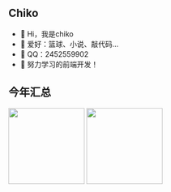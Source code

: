 ## Chiko
- 👋 Hi，我是chiko 
- 💖 爱好：篮球、小说、敲代码...
- 🐧 QQ：2452559902
- 🌈 努力学习的前端开发！

 ## 今年汇总
<span> <img height="150px" src="https://github-readme-stats.vercel.app/api?username=chen-ziwen&hide_title=true&show_icons=trueline_height=21&bg_color=feecef" />
</span>
<span><img height="150px" src="https://github-readme-stats.vercel.app/api/top-langs/?username=all-smile&hide_title=true&layout=compact&bg_color=feecef" /></span>





